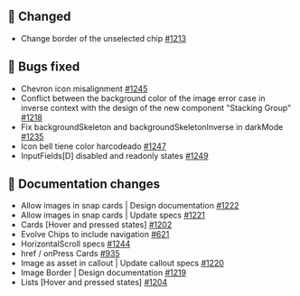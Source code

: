 ## 🔄 Changed

- Change border of the unselected chip [#1213](https://github.com/Telefonica/mistica-design/issues/1213)

## 🐞 Bugs fixed

- Chevron icon misalignment [#1245](https://github.com/Telefonica/mistica-design/issues/1245)
- Conflict between the background color of the image error case in inverse context with the design of the new component "Stacking Group" [#1218](https://github.com/Telefonica/mistica-design/issues/1218)
- Fix backgroundSkeleton and backgroundSkeletonInverse in darkMode [#1235](https://github.com/Telefonica/mistica-design/issues/1235)
- Icon bell tiene color harcodeado [#1247](https://github.com/Telefonica/mistica-design/issues/1247)
- InputFields[D] disabled and readonly states [#1249](https://github.com/Telefonica/mistica-design/issues/1249)

## 📒 Documentation changes

- Allow images in snap cards | Design documentation [#1222](https://github.com/Telefonica/mistica-design/issues/1222)
- Allow images in snap cards | Update specs [#1221](https://github.com/Telefonica/mistica-design/issues/1221)
- Cards [Hover and pressed states] [#1202](https://github.com/Telefonica/mistica-design/issues/1202)
- Evolve Chips to include navigation [#621](https://github.com/Telefonica/mistica-design/issues/621)
- HorizontalScroll specs [#1244](https://github.com/Telefonica/mistica-design/issues/1244)
- href / onPress Cards [#935](https://github.com/Telefonica/mistica-design/issues/935)
- Image as asset in callout | Update callout specs [#1220](https://github.com/Telefonica/mistica-design/issues/1220)
- Image Border | Design documentation [#1219](https://github.com/Telefonica/mistica-design/issues/1219)
- Lists [Hover and pressed states] [#1204](https://github.com/Telefonica/mistica-design/issues/1204)

